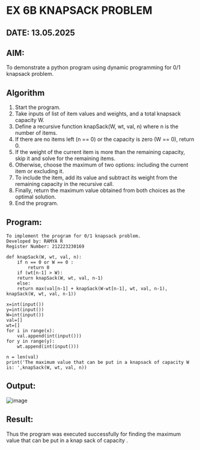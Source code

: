 # EX 6B KNAPSACK PROBLEM

## DATE: 13.05.2025

## AIM:
To demonstrate a python program using dynamic programming for 0/1 knapsack problem.


## Algorithm

1. Start the program.
2. Take inputs of list of item values and weights, and a total knapsack capacity W.
3. Define a recursive function knapSack(W, wt, val, n) where n is the number of items.
4. If there are no items left (n == 0) or the capacity is zero (W == 0), return 0.
5. If the weight of the current item is more than the remaining capacity, skip it and solve for the remaining items.
6. Otherwise, choose the maximum of two options: including the current item or excluding it.
7. To include the item, add its value and subtract its weight from the remaining capacity in the recursive call.
8. Finally, return the maximum value obtained from both choices as the optimal solution.
9. End the program.


## Program:

```
To implement the program for 0/1 knapsack problem.
Developed by: RAMYA R
Register Number: 212223230169
```

```
def knapSack(W, wt, val, n):
    if n == 0 or W == 0 :
        return 0
    if (wt[n-1] > W):
	return knapSack(W, wt, val, n-1)
    else:
	return max(val[n-1] + knapSack(W-wt[n-1], wt, val, n-1), knapSack(W, wt, val, n-1))

x=int(input())
y=int(input())
W=int(input())
val=[]
wt=[]
for i in range(x):
    val.append(int(input()))
for y in range(y):
    wt.append(int(input()))

n = len(val)
print('The maximum value that can be put in a knapsack of capacity W is: ',knapSack(W, wt, val, n))
```


## Output:

![image](https://github.com/user-attachments/assets/ec23103c-220d-4b36-922d-aaeabc56880f)


## Result:
Thus the program was executed successfully for finding the maximum value that can be put in a knap sack of capacity .
